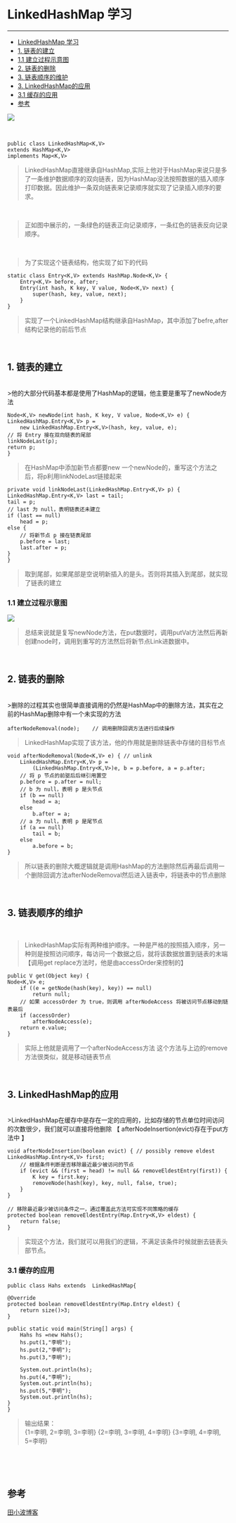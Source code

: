 # LinkedHashMap 学习 

----------
<!-- TOC -->
- [LinkedHashMap 学习](#linkedhashmap-学习)   
 - [1. 链表的建立](#1-链表的建立)      
 - [1.1 建立过程示意图](#11-建立过程示意图)  
 - [2. 链表的删除](#2-链表的删除)    
 - [3. 链表顺序的维护](#3-链表顺序的维护)   
 - [3. LinkedHashMap的应用](#3-linkedhashmap的应用)       
 - [3.1 缓存的应用](#31-缓存的应用)   
 - [参考](#参考)<!-- /TOC -->

![](https://s2.ax1x.com/2019/06/12/VR6jQs.png)

<br>

    public class LinkedHashMap<K,V>
    extends HashMap<K,V>
    implements Map<K,V>

>LinkedHashMap直接继承自HashMap,实际上他对于HashMap来说只是多了一条维护数据顺序的双向链表，因为HashMap没法按照数据的插入顺序打印数据。因此维护一条双向链表来记录顺序就实现了记录插入顺序的要求。

<br>

>正如图中展示的，一条绿色的链表正向记录顺序，一条红色的链表反向记录顺序。

<br>

>为了实现这个链表结构，他实现了如下的代码 

    static class Entry<K,V> extends HashMap.Node<K,V> {
        Entry<K,V> before, after;
        Entry(int hash, K key, V value, Node<K,V> next) {
            super(hash, key, value, next);
        }
    }

>实现了一个LinkedHashMap结构继承自HashMap，其中添加了befre,after结构记录他的前后节点

<br>

## 1. 链表的建立

<br>
>他的大部分代码基本都是使用了HashMap的逻辑，他主要是重写了newNode方法 


    Node<K,V> newNode(int hash, K key, V value, Node<K,V> e) {
    LinkedHashMap.Entry<K,V> p =
        new LinkedHashMap.Entry<K,V>(hash, key, value, e);
    // 将 Entry 接在双向链表的尾部
    linkNodeLast(p);
    return p;
	}

>在HashMap中添加新节点都要new 一个newNode的，重写这个方法之后，将p利用linkNodeLast链接起来  


    private void linkNodeLast(LinkedHashMap.Entry<K,V> p) {
    LinkedHashMap.Entry<K,V> last = tail;
    tail = p;
    // last 为 null，表明链表还未建立
    if (last == null)
        head = p;
    else {
        // 将新节点 p 接在链表尾部
        p.before = last;
        last.after = p;
    }
	}

>取到尾部，如果尾部是空说明新插入的是头。否则将其插入到尾部，就实现了链表的建立 


### 1.1 建立过程示意图


![](https://s2.ax1x.com/2019/06/12/VR4nvF.png)

>总结来说就是复写newNode方法，在put数据时，调用putVal方法然后再新创建node时，调用到重写的方法然后将新节点Link进数据中。

<br>

## 2. 链表的删除 

<br>
>删除的过程其实也很简单直接调用的仍然是HashMap中的删除方法，其实在之前的HashMap删除中有一个未实现的方法 

    afterNodeRemoval(node);    // 调用删除回调方法进行后续操作
>LinkedHashMap实现了该方法，他的作用就是删除链表中存储的目标节点 

    void afterNodeRemoval(Node<K,V> e) { // unlink
	    LinkedHashMap.Entry<K,V> p =
	        (LinkedHashMap.Entry<K,V>)e, b = p.before, a = p.after;
	    // 将 p 节点的前驱后后继引用置空
	    p.before = p.after = null;
	    // b 为 null，表明 p 是头节点
	    if (b == null)
	        head = a;
	    else
	        b.after = a;
	    // a 为 null，表明 p 是尾节点
	    if (a == null)
	        tail = b;
	    else
	        a.before = b;
	}

>所以链表的删除大概逻辑就是调用HashMap的方法删除然后再最后调用一个删除回调方法afterNodeRemoval然后进入链表中，将链表中的节点删除  



<br>

## 3. 链表顺序的维护  

<br>

> LinkedHashMap实际有两种维护顺序。一种是严格的按照插入顺序，另一种则是按照访问顺序，每访问一个数据之后，就将该数据放置到链表的末端 【调用get replace方法时，他是由accessOrder来控制的】 

    public V get(Object key) {
    Node<K,V> e;
	    if ((e = getNode(hash(key), key)) == null)
	        return null;
	    // 如果 accessOrder 为 true，则调用 afterNodeAccess 将被访问节点移动到链表最后
	    if (accessOrder)
	        afterNodeAccess(e);
	    return e.value;
	}

>实际上他就是调用了一个afterNodeAccess方法 这个方法与上边的remove方法很类似，就是移动链表节点 

<br>

## 3. LinkedHashMap的应用

<br>
>LinkedHashMap在缓存中是存在一定的应用的，比如存储的节点单位时间访问的次数很少，我们就可以直接将他删除  【  afterNodeInsertion(evict)存在于put方法中 】
    

    void afterNodeInsertion(boolean evict) { // possibly remove eldest
    LinkedHashMap.Entry<K,V> first;
	    // 根据条件判断是否移除最近最少被访问的节点
	    if (evict && (first = head) != null && removeEldestEntry(first)) {
	        K key = first.key;
	        removeNode(hash(key), key, null, false, true);
	    }
	}

	// 移除最近最少被访问条件之一，通过覆盖此方法可实现不同策略的缓存
	protected boolean removeEldestEntry(Map.Entry<K,V> eldest) {
    	return false;
	}
>实现这个方法，我们就可以用我们的逻辑，不满足该条件时候就删去链表头部节点。

### 3.1 缓存的应用  


    public class Hahs extends  LinkedHashMap{

    @Override
    protected boolean removeEldestEntry(Map.Entry eldest) {
        return size()>3;
    }

    public static void main(String[] args) {
        Hahs hs =new Hahs();
        hs.put(1,"李明");
        hs.put(2,"李明");
        hs.put(3,"李明");

        System.out.println(hs);
        hs.put(4,"李明");
        System.out.println(hs);
        hs.put(5,"李明");
        System.out.println(hs);
    }
	}


>输出结果：  
    {1=李明, 2=李明, 3=李明}
	{2=李明, 3=李明, 4=李明}
	{3=李明, 4=李明, 5=李明}	


<br>
<br><br>

##  参考 
[田小波博客](http://www.tianxiaobo.com/categories/foundation-of-java/collection/)

